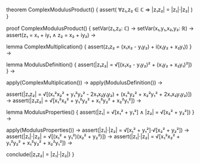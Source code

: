 theorem ComplexModulusProduct() {
  assert(
    ∀z₁,z₂ ∈ ℂ ⇒ |z₁z₂| = |z₁|·|z₂|
  )
}

proof ComplexModulusProduct() {
  setVar(z₁,z₂: ℂ) →
  setVar(x₁,y₁,x₂,y₂: ℝ) →
  assert(z₁ = x₁ + iy₁ ∧ z₂ = x₂ + iy₂) →
  
  lemma ComplexMultiplication() {
    assert(z₁z₂ = (x₁x₂ - y₁y₂) + i(x₁y₂ + x₂y₁))
  } →
  
  lemma ModulusDefinition() {
    assert(|z₁z₂| = √[(x₁x₂ - y₁y₂)² + (x₁y₂ + x₂y₁)²])
  } →
  
  apply(ComplexMultiplication()) →
  apply(ModulusDefinition()) →
  
  assert(|z₁z₂| = √[(x₁²x₂² + y₁²y₂² - 2x₁x₂y₁y₂) + (x₁²y₂² + x₂²y₁² + 2x₁x₂y₁y₂)]) →
  assert(|z₁z₂| = √[x₁²x₂² + y₁²y₂² + x₁²y₂² + x₂²y₁²]) →
  
  lemma ModulusProperties() {
    assert(|z₁| = √[x₁² + y₁²] ∧ |z₂| = √[x₂² + y₂²])
  } →
  
  apply(ModulusProperties()) →
  assert(|z₁|·|z₂| = √[x₁² + y₁²]·√[x₂² + y₂²]) →
  assert(|z₁|·|z₂| = √[(x₁² + y₁²)(x₂² + y₂²)]) →
  assert(|z₁|·|z₂| = √[x₁²x₂² + y₁²y₂² + x₁²y₂² + x₂²y₁²]) →
  
  conclude(|z₁z₂| = |z₁|·|z₂|)
}